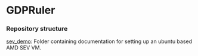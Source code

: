 # GDPRuler

### Repository structure
[sev_demo](./tree/main/sev_demo): Folder containing documentation for setting up an ubuntu based AMD SEV VM.
